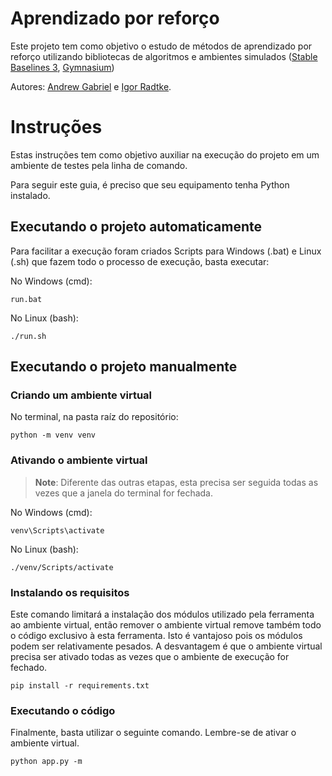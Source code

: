 # **Aprendizado por reforço**

Este projeto tem como objetivo o estudo de métodos de aprendizado por reforço utilizando bibliotecas de algoritmos e ambientes simulados ([Stable Baselines 3](https://stable-baselines3.readthedocs.io/en/master/index.html), [Gymnasium](https://gymnasium.farama.org/))

Autores: [Andrew Gabriel](https://github.com/Andrewgaabriel) e [Igor Radtke](https://github.com/IgorRadtke).




# **Instruções**

Estas instruções tem como objetivo auxiliar na execução do projeto em um ambiente de testes pela linha de comando.

Para seguir este guia, é preciso que seu equipamento tenha Python instalado.

## **Executando o projeto automaticamente**

Para facilitar a execução foram criados Scripts para Windows (.bat) e Linux (.sh) que fazem todo o processo de execução, basta executar:

No Windows (cmd):

```
run.bat
```

No Linux (bash):

```
./run.sh
```

## **Executando o projeto manualmente**

### **Criando um ambiente virtual**

No terminal, na pasta raíz do repositório:

```
python -m venv venv
```

### **Ativando o ambiente virtual**

> **Note**: Diferente das outras etapas, esta precisa ser seguida todas as vezes que a janela do terminal for fechada.

No Windows (cmd):

```
venv\Scripts\activate
```

No Linux (bash):

```
./venv/Scripts/activate
```

### **Instalando os requisitos**

Este comando limitará a instalação dos módulos utilizado pela ferramenta ao ambiente virtual, então remover o ambiente virtual remove também todo o código exclusivo à esta ferramenta. Isto é vantajoso pois os módulos podem ser relativamente pesados. A desvantagem é que o ambiente virtual precisa ser ativado todas as vezes que o ambiente de execução for fechado.

```
pip install -r requirements.txt
```

### **Executando o código**

Finalmente, basta utilizar o seguinte comando. Lembre-se de ativar o ambiente virtual.

```
python app.py -m
```
